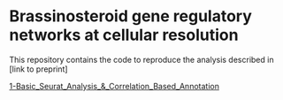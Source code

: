 # Brassinosteroid gene regulatory networks at cellular resolution

This repository contains the code to reproduce the analysis described in [link to preprint] 

[1-Basic_Seurat_Analysis_&_Correlation_Based_Annotation](https://github.com/tmnolan/Brassinosteroid-gene-regulatory-networks-at-cellular-resolution/)
